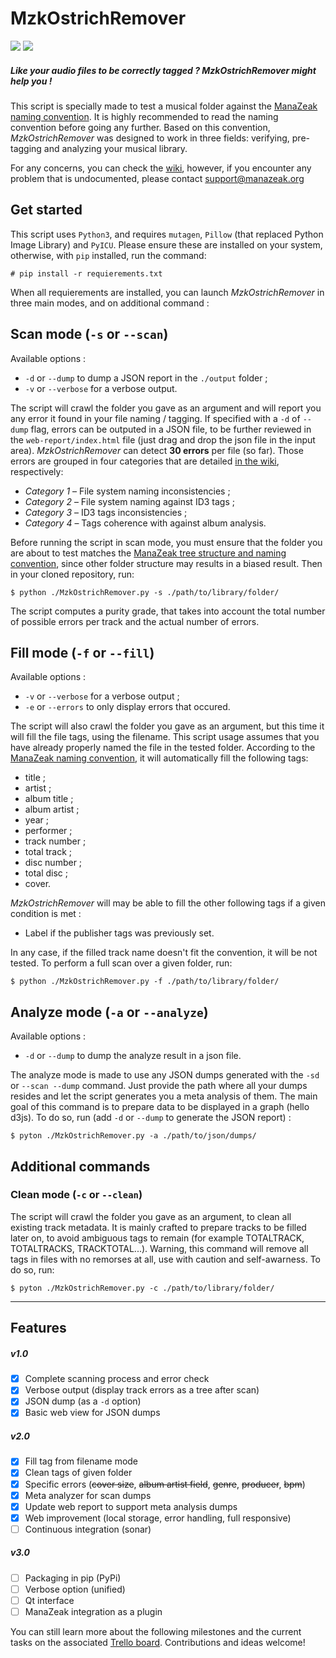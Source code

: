 # MzkOstrichRemover

![](https://badgen.net/badge/version/1.4.1/blue) ![](https://badgen.net/badge/license/GPL-3.0/green)

##### Like your audio files to be correctly tagged ? *MzkOstrichRemover* might help you !

This script is specially made to test a musical folder against the [ManaZeak naming convention](https://github.com/ManaZeak/ManaZeak/wiki/Naming-convention). It is highly recommended to read the naming convention before going any further. Based on this convention, *MzkOstrichRemover* was designed to work in three fields: verifying, pre-tagging and analyzing your musical library.

For any concerns, you can check the [wiki](https://github.com/ManaZeak/MzkOstrichRemover/wiki), however, if you encounter any problem that is undocumented, please contact [support@manazeak.org](mailto:support@manazeak.org)

## Get started

This script uses `Python3`, and requires `mutagen`, `Pillow` (that replaced Python Image Library) and `PyICU`. Please ensure these are installed on your system, otherwise, with `pip` installed, run the command:

`# pip install -r requierements.txt`

When all requierements are installed, you can launch *MzkOstrichRemover* in three main modes, and on additional command :

## Scan mode (`-s` or `--scan`)

Available options :
- `-d` or `--dump` to dump a JSON report in the `./output` folder ;
- `-v` or `--verbose` for a verbose output.

The script will crawl the folder you gave as an argument and will report you any error it found in your file naming / tagging. If specified with a `-d` of `--dump` flag, errors can be outputed in a JSON file, to be further reviewed in the `web-report/index.html` file (just drag and drop the json file in the input area).
*MzkOstrichRemover* can detect **30 errors** per file (so far). Those errors are grouped in four categories that are detailed [in the wiki](https://github.com/ManaZeak/MzkOstrichRemover/wiki/Tracked-Errors), respectively:

- *Category 1* – File system naming inconsistencies ;  
- *Category 2* – File system naming against ID3 tags ;  
- *Category 3* – ID3 tags inconsistencies ;  
- *Category 4* – Tags coherence with against album analysis.

Before running the script in scan mode, you must ensure that the folder you are about to test matches the [ManaZeak tree structure  and naming convention](https://github.com/ManaZeak/ManaZeak/wiki/Naming-convention), since other folder structure may results in a biased result. Then in your cloned repository, run:

`$ python ./MzkOstrichRemover.py -s ./path/to/library/folder/`

The script computes a purity grade, that takes into account the total number of possible errors per track and the actual number of errors.

## Fill mode (`-f` or `--fill`)

Available options :
- `-v` or `--verbose` for a verbose output ;
- `-e` or `--errors` to only display errors that occured.

The script will also crawl the folder you gave as an argument, but this time it will fill the file tags, using the filename. This script usage assumes that you have already properly named the file in the tested folder. According to the [ManaZeak naming convention](https://github.com/ManaZeak/ManaZeak/wiki/Naming-convention),  it will automatically fill the following tags:

- title ;
- artist ;
- album title ;
- album artist ;
- year ;
- performer ;
- track number ;
- total track ;
- disc number ;
- total disc ;
- cover.

*MzkOstrichRemover* will may be able to fill the other following tags if a given condition is met :
- Label if the publisher tags was previously set.

In any case, if the filled track name doesn't fit the convention, it will be not tested. To perform a full scan over a given folder, run:

`$ python ./MzkOstrichRemover.py -f ./path/to/library/folder/`

## Analyze mode (`-a` or `--analyze`)

Available options :
- `-d` or `--dump` to dump the analyze result in a json file.

The analyze mode is made to use any JSON dumps generated with the `-sd` or `--scan --dump` command. Just provide the path where all your dumps resides and let the script generates you a meta analysis of them. The main goal of this command is to prepare data to be displayed in a graph (hello d3js). To do so, run (add `-d` or `--dump` to generate the JSON report) :

`$ pyton ./MzkOstrichRemover.py -a ./path/to/json/dumps/`

## Additional commands

### Clean mode (`-c` or `--clean`)

The script will crawl the folder you gave as an argument, to clean all existing track metadata. It is mainly crafted to prepare tracks to be filled later on, to avoid ambiguous tags to remain (for example TOTALTRACK, TOTALTRACKS, TRACKTOTAL...). Warning, this command will remove all tags in files with no remorses at all, use with caution and self-awarness. To do so, run:

`$ pyton ./MzkOstrichRemover.py -c ./path/to/library/folder/`

---

## Features

##### v1.0
- [x] Complete scanning process and error check
- [x] Verbose output (display track errors as a tree after scan)
- [x] JSON dump (as a `-d` option)
- [x] Basic web view for JSON dumps

##### v2.0
- [x] Fill tag from filename mode
- [x] Clean tags of given folder
- [x] Specific errors (~~cover size~~, ~~album artist field~~, ~~genre~~, ~~producer~~, ~~bpm~~)
- [x] Meta analyzer for scan dumps
- [x] Update web report to support meta analysis dumps
- [x] Web improvement (local storage, error handling, full responsive)
- [ ] Continuous integration (sonar)

##### v3.0
- [ ] Packaging in pip (PyPi)
- [ ] Verbose option (unified)
- [ ] Qt interface
- [ ] ManaZeak integration as a plugin

 You can still learn more about the following milestones and the current tasks on the associated [Trello board](https://trello.com/b/0nVfm0Xz/mzkostrichremover). Contributions and ideas welcome!
